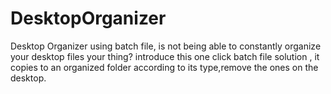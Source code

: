 # DesktopOrganizer
Desktop Organizer using batch file, is not being able to constantly organize your desktop files your thing? 
introduce this one click batch file solution , it copies to an organized folder according to its type,remove the ones on the desktop.
